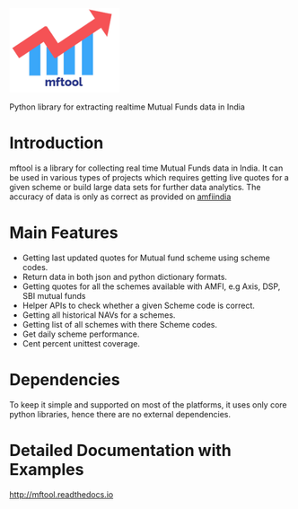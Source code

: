 <img src="./mftool.PNG"  height="150">

Python library for extracting realtime Mutual Funds data in India

Introduction
============
mftool is a library for collecting real time Mutual Funds data in India. It can be used in various types of projects which requires getting live quotes for a given scheme or build large data sets for further data analytics. The accuracy of data is only as correct as provided on <a href="www.amfiindia.com">amfiindia</a>

Main Features
=============

* Getting last updated quotes for Mutual fund scheme using scheme codes.
* Return data in both json and python dictionary formats.
* Getting quotes for all the schemes available with AMFI, e.g Axis, DSP, SBI mutual funds
* Helper APIs to check whether a given Scheme code is correct.
* Getting all historical NAVs for a schemes.
* Getting list of all schemes with there Scheme codes.
* Get daily scheme performance.
* Cent percent unittest coverage.

Dependencies
=============
To keep it simple and supported on most of the platforms, it uses only core python libraries, hence there are no external dependencies.

Detailed Documentation with Examples
====================================
http://mftool.readthedocs.io

